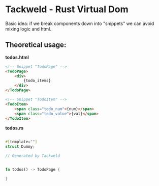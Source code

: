 # Tackweld - Rust Virtual Dom 

Basic idea: if we break components down into "snippets"
we can avoid mixing logic and html.

## Theoretical usage:


__todos.html__

```html
<!-- Snippet "TodoPage" -->
<TodoPage>
    <div>
        {todo_items}
    </div>
</TodoPage>

<!-- Snippet "TodoItem" -->
<TodoItem>
    <span class="todo_num">{num}</span>
    <span class="todo_value">{val}</span>
</TodoItem>
```

__todos.rs__

```rust

#[template=""]
struct Dummy;

// Generated by Tackweld


fn todos() -> TodoPage {

}
```